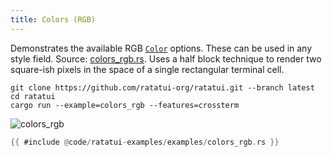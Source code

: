 ```yaml
---
title: Colors (RGB)
---
```


Demonstrates the available RGB
[`Color`](https://docs.rs/ratatui/latest/ratatui/style/enum.Color.html) options. These can be used
in any style field. Source: [colors_rgb.rs](./colors_rgb.rs). Uses a half block technique to render
two square-ish pixels in the space of a single rectangular terminal cell.

```shell title=run example
git clone https://github.com/ratatui-org/ratatui.git --branch latest
cd ratatui
cargo run --example=colors_rgb --features=crossterm
```

<!-- TODO update this to use the mov file -->

![colors_rgb](colors_rgb.gif)

```rust title=colors_rgb.rs
{{ #include @code/ratatui-examples/examples/colors_rgb.rs }}
```
